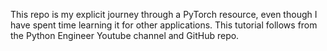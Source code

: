 This repo is my explicit journey through a PyTorch resource, even though I have spent time 
learning it for other applications. This tutorial follows from the Python Engineer Youtube 
channel and GitHub repo.
